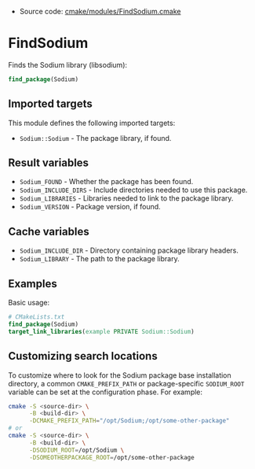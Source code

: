 <!-- This is auto-generated file. -->
* Source code: [cmake/modules/FindSodium.cmake](https://github.com/petk/php-build-system/blob/master/cmake/cmake/modules/FindSodium.cmake)

# FindSodium

Finds the Sodium library (libsodium):

```cmake
find_package(Sodium)
```

## Imported targets

This module defines the following imported targets:

* `Sodium::Sodium` - The package library, if found.

## Result variables

* `Sodium_FOUND` - Whether the package has been found.
* `Sodium_INCLUDE_DIRS` - Include directories needed to use this package.
* `Sodium_LIBRARIES` - Libraries needed to link to the package library.
* `Sodium_VERSION` - Package version, if found.

## Cache variables

* `Sodium_INCLUDE_DIR` - Directory containing package library headers.
* `Sodium_LIBRARY` - The path to the package library.

## Examples

Basic usage:

```cmake
# CMakeLists.txt
find_package(Sodium)
target_link_libraries(example PRIVATE Sodium::Sodium)
```

## Customizing search locations

To customize where to look for the Sodium package base
installation directory, a common `CMAKE_PREFIX_PATH` or
package-specific `SODIUM_ROOT` variable can be set at
the configuration phase. For example:

```sh
cmake -S <source-dir> \
      -B <build-dir> \
      -DCMAKE_PREFIX_PATH="/opt/Sodium;/opt/some-other-package"
# or
cmake -S <source-dir> \
      -B <build-dir> \
      -DSODIUM_ROOT=/opt/Sodium \
      -DSOMEOTHERPACKAGE_ROOT=/opt/some-other-package
```
